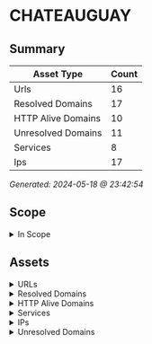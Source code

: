# CHATEAUGUAY

## Summary

| Asset Type | Count |
|------------|-------|
|Urls|16|
|Resolved Domains|17|
|HTTP Alive Domains|10|
|Unresolved Domains|11|
|Services|8|
|Ips|17|

*Generated: 2024-05-18 @ 23:42:54*

## Scope

<details>
  <summary>In Scope</summary>

- *.chateauguay.qc.ca
- chateauguay.qc.ca

</details>

## Assets

<details>
  <summary>URLs</summary>

| URL | StatusCode | Title | Location | Techs |
|-----|------------|-------|----------|-------|
| http://biblio.ville.chateauguay.qc.ca:80 | N/A | N/A | N/A | ['wordpress', 'flywheel'] |
| http://guide.ville.chateauguay.qc.ca:80 | N/A | N/A | N/A | ['flywheel', 'basic', 'wordpress'] |
| http://incendie-web.ville.chateauguay.qc.ca:80 | N/A | N/A | N/A | ['windows_server', 'iis:10.0'] |
| http://mondossier.ville.chateauguay.qc.ca:80 | N/A | N/A | N/A | [] |
| http://ville.chateauguay.qc.ca:80 | N/A | N/A | N/A | ['wordpress', 'flywheel'] |
| http://www.guide.ville.chateauguay.qc.ca:80 | N/A | N/A | N/A | ['flywheel', 'basic', 'wordpress'] |
| http://www.ville.chateauguay.qc.ca:80 | N/A | N/A | N/A | ['wordpress', 'flywheel'] |
| https://access-dti.ville.chateauguay.qc.ca:443 | N/A | N/A | N/A | microsoft_asp.net |
| https://biblio.ville.chateauguay.qc.ca:443 | N/A | N/A | N/A | ['wordpress', 'flywheel'] |
| https://csp.ville.chateauguay.qc.ca:443 | N/A | N/A | N/A | ['iis:10.0', 'bootstrap', 'microsoft_asp.net', 'windows_server'] |
| https://guide.ville.chateauguay.qc.ca:443 | N/A | N/A | N/A | ['flywheel', 'basic', 'wordpress'] |
| https://mondossier.ville.chateauguay.qc.ca:443 | N/A | N/A | N/A | hsts |
| https://ptr.ville.chateauguay.qc.ca:443 | N/A | N/A | N/A | hsts |
| https://ville.chateauguay.qc.ca:443 | N/A | N/A | N/A | ['mysql', 'flywheel', 'php', 'wordpress:6.5.3', 'yoast_seo:22.5'] |
| https://www.guide.ville.chateauguay.qc.ca:443 | N/A | N/A | N/A | ['flywheel', 'basic', 'wordpress'] |
| https://www.ville.chateauguay.qc.ca:443 | N/A | N/A | N/A | ['wordpress', 'flywheel'] |

</details>

<details>
  <summary>Resolved Domains</summary>

| Domain | Resolved | Alive | Last HTTP Test | IPs | Found Date |
|--------|----------|-------|----------------|-----|------------|
| acces.ville.chateauguay.qc.ca | true | false | 20240517 | 207.35.210.146 | 20240516 | 
| access-dti.ville.chateauguay.qc.ca | true | true | 20240517 | 67.69.135.248 | 20240516 | 
| autodiscover.ville.chateauguay.qc.ca | true | false | 20240517 | 67.69.135.246 | 20240516 | 
| biblio.ville.chateauguay.qc.ca | true | true | 20240517 | 151.101.66.159 | 20240516 | 
| csp.ville.chateauguay.qc.ca | true | true | 20240517 | 67.69.135.252 | 20240516 | 
| guide.ville.chateauguay.qc.ca | true | true | 20240517 | 151.101.66.159 | 20240516 | 
| incendie-web.ville.chateauguay.qc.ca | true | true | 20240517 | 207.35.210.151 | 20240516 | 
| legacy.ville.chateauguay.qc.ca | true | false | 20240517 | 199.243.181.139 | 20240516 | 
| liencrpq.ville.chateauguay.qc.ca | true | false | 20240517 | 67.69.135.245 | 20240516 | 
| mondossier.ville.chateauguay.qc.ca | true | true | 20240517 | 23.205.255.174,23.205.255.141 | 20240516 | 
| owa.ville.chateauguay.qc.ca | true | false | 20240517 | 67.69.135.246 | 20240516 | 
| ptr.ville.chateauguay.qc.ca | true | true | 20240517 | 199.243.181.138 | 20240516 | 
| smtp.ville.chateauguay.qc.ca | true | false | 20240517 | 199.243.181.141 | 20240516 | 
| u-sismique.ville.chateauguay.qc.ca | true | false | 20240517 | 67.69.135.251 | 20240516 | 
| ville.chateauguay.qc.ca | true | true | 20240517 | 151.101.66.159 | 20240516 | 
| www.guide.ville.chateauguay.qc.ca | true | true | 20240517 | 151.101.66.159 | 20240516 | 
| www.ville.chateauguay.qc.ca | true | true | 20240517 | 151.101.66.159 | 20240516 | 

</details>

<details>
  <summary>HTTP Alive Domains</summary>

| Domain | HTTP Ports | HTTPS Ports | IPs | Found Date |
|--------|----------|-------|-----|------------|
| access-dti.ville.chateauguay.qc.ca | [] | 443 | 67.69.135.248 | 20240516 | 
| biblio.ville.chateauguay.qc.ca | 80 | 443 | 151.101.66.159 | 20240516 | 
| csp.ville.chateauguay.qc.ca | [] | 443 | 67.69.135.252 | 20240516 | 
| guide.ville.chateauguay.qc.ca | [] | 443 | 151.101.66.159 | 20240516 | 
| incendie-web.ville.chateauguay.qc.ca | 80 | [] | 207.35.210.151 | 20240516 | 
| mondossier.ville.chateauguay.qc.ca | [] | 443 | 23.205.255.174,23.205.255.141 | 20240516 | 
| ptr.ville.chateauguay.qc.ca | [] | 443 | 199.243.181.138 | 20240516 | 
| ville.chateauguay.qc.ca | 80 | 443 | 151.101.66.159 | 20240516 | 
| www.guide.ville.chateauguay.qc.ca | 80 | 443 | 151.101.66.159 | 20240516 | 
| www.ville.chateauguay.qc.ca | 80 | 443 | 151.101.66.159 | 20240516 | 

</details>

<details>
  <summary>Services</summary>

| IP | Port | Hostname | Service |
|-----|------------|-------|------|
| 151.101.66.159 | 443 | ['ville.chateauguay.qc.ca', 'www.ville.chateauguay.qc.ca', 'www.guide.ville.chateauguay.qc.ca', 'biblio.ville.chateauguay.qc.ca', 'guide.ville.chateauguay.qc.ca'] | https |
| 151.101.66.159 | 80 | ['ville.chateauguay.qc.ca', 'www.ville.chateauguay.qc.ca', 'www.guide.ville.chateauguay.qc.ca', 'biblio.ville.chateauguay.qc.ca', 'guide.ville.chateauguay.qc.ca'] | http |
| 199.243.181.138 | 443 | ptr.ville.chateauguay.qc.ca | https |
| 207.35.210.151 | 80 | incendie-web.ville.chateauguay.qc.ca | http |
| 23.205.255.141 | 443 | mondossier.ville.chateauguay.qc.ca | https |
| 23.205.255.141 | 80 | mondossier.ville.chateauguay.qc.ca | http |
| 67.69.135.248 | 443 | access-dti.ville.chateauguay.qc.ca | https |
| 67.69.135.252 | 443 | csp.ville.chateauguay.qc.ca | https |

</details>

<details>
  <summary>IPs</summary>

| IP | Domains |
|-----|------------|
| 151.101.66.159 | ['ville.chateauguay.qc.ca', 'guide.ville.chateauguay.qc.ca', 'biblio.ville.chateauguay.qc.ca', 'www.ville.chateauguay.qc.ca', 'www.guide.ville.chateauguay.qc.ca']|
| 199.243.181.138 | ['ptr.ville.chateauguay.qc.ca']|
| 199.243.181.139 | ['legacy.ville.chateauguay.qc.ca']|
| 199.243.181.141 | ['smtp.ville.chateauguay.qc.ca']|
| 207.35.210.146 | ['acces.ville.chateauguay.qc.ca']|
| 207.35.210.151 | ['incendie-web.ville.chateauguay.qc.ca']|
| 23.205.255.141 | ['mondossier.ville.chateauguay.qc.ca']|
| 23.205.255.174 | ['mondossier.ville.chateauguay.qc.ca']|
| 67.69.135.244 | ['ville.chateauguay.qc.ca']|
| 67.69.135.245 | ['liencrpq.ville.chateauguay.qc.ca']|
| 67.69.135.246 | ['owa.ville.chateauguay.qc.ca', 'autodiscover.ville.chateauguay.qc.ca']|
| 67.69.135.247 | ['ville.chateauguay.qc.ca']|
| 67.69.135.248 | ['ville.chateauguay.qc.ca', 'access-dti.ville.chateauguay.qc.ca']|
| 67.69.135.250 | ['owa.police.chateauguay.ca']|
| 67.69.135.251 | ['u-sismique.ville.chateauguay.qc.ca']|
| 67.69.135.252 | ['csp.ville.chateauguay.qc.ca']|
| 67.69.135.253 | ['ville.chateauguay.qc.ca']|

</details>

<details>
  <summary>Unresolved Domains</summary>

| Domain | Last Resolve Scan | Found Date |
|--------|-------------------|------------|
| access-police.ville.chateauguay.qc.ca | 20240516 | 20240516 | 
| access.ville.chateauguay.qc.ca | 20240516 | 20240516 | 
| access2.ville.chateauguay.qc.ca | 20240516 | 20240516 | 
| awds.ville.chateauguay.qc.ca | 20240516 | 20240516 | 
| awseg.ville.chateauguay.qc.ca | 20240516 | 20240516 | 
| chateauguay.qc.ca | 20240516 | 20240516 | 
| dossier.ville.chateauguay.qc.ca | 20240516 | 20240516 | 
| paiewebapi.ville.chateauguay.qc.ca | 20240516 | 20240516 | 
| pop3.ville.chateauguay.qc.ca | 20240516 | 20240516 | 
| www.chateauguay.qc.ca | 20240516 | 20240516 | 
| www.owa.ville.chateauguay.qc.ca | 20240516 | 20240516 | 

</details>